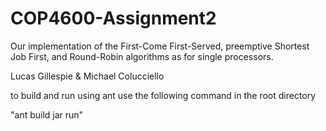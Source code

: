 # COP4600-Assignment2
Our implementation of the First-Come First-Served, preemptive Shortest Job First, and Round-Robin algorithms as for single processors.

Lucas Gillespie & Michael Colucciello 


to build and run using ant use the following command in the root directory

"ant build jar run"